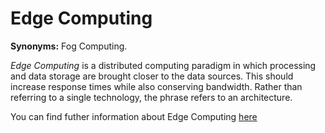 # Edge Computing 

<!-- (Sustainability) -->

**Synonyms:** Fog Computing.


*Edge Computing* is a distributed computing paradigm in which processing and data storage are brought closer to the data sources. This should increase response times while also conserving bandwidth. Rather than referring to a single technology, the phrase refers to an architecture.

You can find futher information about Edge Computing [here](../T3.6/edge_computing.md)
